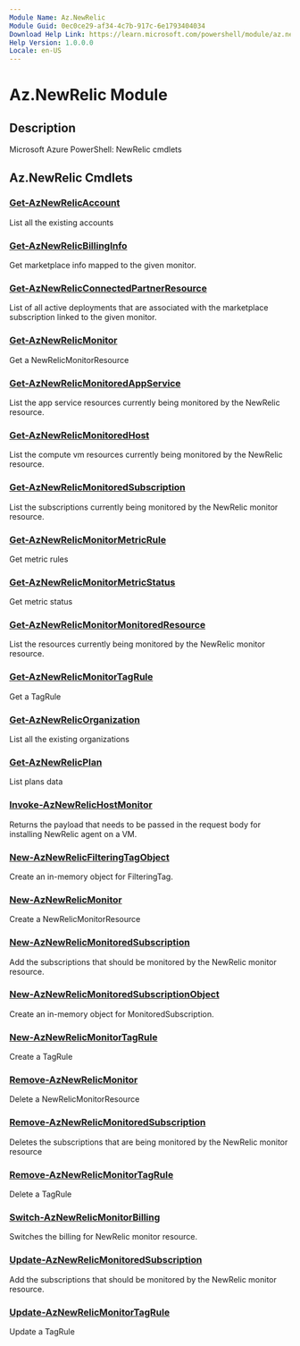 ```yaml
---
Module Name: Az.NewRelic
Module Guid: 0ec0ce29-af34-4c7b-917c-6e1793404034
Download Help Link: https://learn.microsoft.com/powershell/module/az.newrelic
Help Version: 1.0.0.0
Locale: en-US
---
```


# Az.NewRelic Module
## Description
Microsoft Azure PowerShell: NewRelic cmdlets

## Az.NewRelic Cmdlets
### [Get-AzNewRelicAccount](Get-AzNewRelicAccount.md)
List all the existing accounts

### [Get-AzNewRelicBillingInfo](Get-AzNewRelicBillingInfo.md)
Get marketplace info mapped to the given monitor.

### [Get-AzNewRelicConnectedPartnerResource](Get-AzNewRelicConnectedPartnerResource.md)
List of all active deployments that are associated with the marketplace subscription linked to the given monitor.

### [Get-AzNewRelicMonitor](Get-AzNewRelicMonitor.md)
Get a NewRelicMonitorResource

### [Get-AzNewRelicMonitoredAppService](Get-AzNewRelicMonitoredAppService.md)
List the app service resources currently being monitored by the NewRelic resource.

### [Get-AzNewRelicMonitoredHost](Get-AzNewRelicMonitoredHost.md)
List the compute vm resources currently being monitored by the NewRelic resource.

### [Get-AzNewRelicMonitoredSubscription](Get-AzNewRelicMonitoredSubscription.md)
List the subscriptions currently being monitored by the NewRelic monitor resource.

### [Get-AzNewRelicMonitorMetricRule](Get-AzNewRelicMonitorMetricRule.md)
Get metric rules

### [Get-AzNewRelicMonitorMetricStatus](Get-AzNewRelicMonitorMetricStatus.md)
Get metric status

### [Get-AzNewRelicMonitorMonitoredResource](Get-AzNewRelicMonitorMonitoredResource.md)
List the resources currently being monitored by the NewRelic monitor resource.

### [Get-AzNewRelicMonitorTagRule](Get-AzNewRelicMonitorTagRule.md)
Get a TagRule

### [Get-AzNewRelicOrganization](Get-AzNewRelicOrganization.md)
List all the existing organizations

### [Get-AzNewRelicPlan](Get-AzNewRelicPlan.md)
List plans data

### [Invoke-AzNewRelicHostMonitor](Invoke-AzNewRelicHostMonitor.md)
Returns the payload that needs to be passed in the request body for installing NewRelic agent on a VM.

### [New-AzNewRelicFilteringTagObject](New-AzNewRelicFilteringTagObject.md)
Create an in-memory object for FilteringTag.

### [New-AzNewRelicMonitor](New-AzNewRelicMonitor.md)
Create a NewRelicMonitorResource

### [New-AzNewRelicMonitoredSubscription](New-AzNewRelicMonitoredSubscription.md)
Add the subscriptions that should be monitored by the NewRelic monitor resource.

### [New-AzNewRelicMonitoredSubscriptionObject](New-AzNewRelicMonitoredSubscriptionObject.md)
Create an in-memory object for MonitoredSubscription.

### [New-AzNewRelicMonitorTagRule](New-AzNewRelicMonitorTagRule.md)
Create a TagRule

### [Remove-AzNewRelicMonitor](Remove-AzNewRelicMonitor.md)
Delete a NewRelicMonitorResource

### [Remove-AzNewRelicMonitoredSubscription](Remove-AzNewRelicMonitoredSubscription.md)
Deletes the subscriptions that are being monitored by the NewRelic monitor resource

### [Remove-AzNewRelicMonitorTagRule](Remove-AzNewRelicMonitorTagRule.md)
Delete a TagRule

### [Switch-AzNewRelicMonitorBilling](Switch-AzNewRelicMonitorBilling.md)
Switches the billing for NewRelic monitor resource.

### [Update-AzNewRelicMonitoredSubscription](Update-AzNewRelicMonitoredSubscription.md)
Add the subscriptions that should be monitored by the NewRelic monitor resource.

### [Update-AzNewRelicMonitorTagRule](Update-AzNewRelicMonitorTagRule.md)
Update a TagRule

